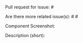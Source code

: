 <!--
Please make sure that your component has already an updated state in the projects part of the organization
-->

Pull request for issue: #

Are there more related issue(s): # #

<!-- 
Please Provide at least one screenshot of the newly created component.
Regardless of a new feature / bug fix etc.
-->
Component Screenshot:


<!-- 
A short but clear description what you did.
-->
Description (short): 

